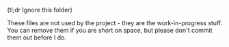 (tl;dr Ignore this folder)

These files are not used by the project - they
are the work-in-progress stuff.  You can remove them if
you are short on space, but please don't commit them out
before I do. 

